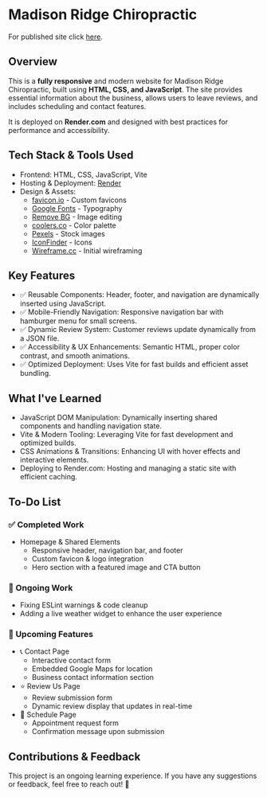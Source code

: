 # Madison Ridge Chiropractic
For published site click [here](https://madisonridgechiropractic.onrender.com).

## Overview
This is a **fully responsive** and modern website for Madison Ridge Chiropractic, built using **HTML, CSS, and JavaScript**. The site provides essential information about the business, allows users to leave reviews, and includes scheduling and contact features.

It is deployed on **Render.com** and designed with best practices for performance and accessibility.

## Tech Stack & Tools Used
- Frontend: HTML, CSS, JavaScript, Vite
- Hosting & Deployment: [Render](https://render.com)
- Design & Assets: 
  - [favicon.io](https://favicon.io) - Custom favicons
  - [Google Fonts](https://fonts.google.com) - Typography
  - [Remove BG](https://www.remove.bg) - Image editing
  - [coolers.co](https://coolors.co) - Color palette
  - [Pexels](https://www.pexels.com) - Stock images
  - [IconFinder](https://www.iconfinder.com) - Icons
  - [Wireframe.cc](https://wireframe.cc) - Initial wireframing

## Key Features
- ✅ Reusable Components: Header, footer, and navigation are dynamically inserted using JavaScript.
- ✅ Mobile-Friendly Navigation: Responsive navigation bar with hamburger menu for small screens.
- ✅ Dynamic Review System: Customer reviews update dynamically from a JSON file.
- ✅ Accessibility & UX Enhancements: Semantic HTML, proper color contrast, and smooth animations.
- ✅ Optimized Deployment: Uses Vite for fast builds and efficient asset bundling.

## What I've Learned
- JavaScript DOM Manipulation: Dynamically inserting shared components and handling navigation state.
- Vite & Modern Tooling: Leveraging Vite for fast development and optimized builds.
- CSS Animations & Transitions: Enhancing UI with hover effects and interactive elements.
- Deploying to Render.com: Hosting and managing a static site with efficient caching.

## To-Do List
### ✅ Completed Work
- Homepage & Shared Elements
   - Responsive header, navigation bar, and footer
   - Custom favicon & logo integration
   - Hero section with a featured image and CTA button
### 🔧 Ongoing Work
- Fixing ESLint warnings & code cleanup
- Adding a live weather widget to enhance the user experience
### 🚀 Upcoming Features
- 📞 Contact Page
   - Interactive contact form
   - Embedded Google Maps for location
   - Business contact information section
- ⭐ Review Us Page
   - Review submission form
   - Dynamic review display that updates in real-time
- 📅 Schedule Page
   - Appointment request form
   - Confirmation message upon submission


## Contributions & Feedback
This project is an ongoing learning experience. If you have any suggestions or feedback, feel free to reach out! 🚀